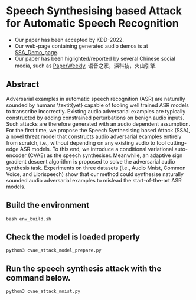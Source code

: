 # Speech Synthesising based Attack for Automatic Speech Recognition
- Our paper has been accepted by KDD-2022.
- Our web-page containing generated audio demos is at [SSA_Demo_page](https://sites.google.com/view/ssa-asr/home).
- Our paper has been higlighted/reported by several Chinese social media, such as [PaperWeekly]( https://mp.weixin.qq.com/s/qzesgFUIar3DXun0nkuq7Q), 语音之家，深科技，火山引擎.

## Abstract
Adversarial examples in automatic speech recognition (ASR) are naturally sounded by humans \textit{yet} capable of fooling well trained ASR models to transcribe incorrectly. Existing audio adversarial examples are typically constructed by adding constrained perturbations on benign audio inputs. Such attacks are therefore generated with an audio dependent assumption. For the first time, we propose the Speech Synthesising based Attack (SSA), a novel threat model that constructs audio adversarial examples entirely from scratch, i.e., without depending on any existing audio to fool cutting-edge ASR models. To this end, we introduce a conditional variational auto-encoder (CVAE) as the speech synthesiser. Meanwhile, an adaptive sign gradient descent algorithm is proposed to solve the adversarial audio synthesis task. Experiments on three datasets (i.e., Audio Mnist, Common Voice, and Librispeech) show that our method could synthesise naturally sounded audio adversarial examples to mislead the start-of-the-art ASR models. 

## Build the environment
```bash env_build.sh```
## Check the model is loaded properly
```python3 cvae_attack_model_prepare.py```
## Run the speech synthesis attack with the command below.
```python3 cvae_attack_mnist.py```
